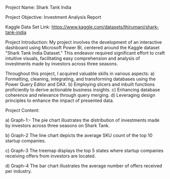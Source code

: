 Project Name: Shark Tank India

Project Objective: Investment Analysis Report

Kaggle Data Set Link: https://www.kaggle.com/datasets/thirumani/shark-tank-india

Project Introduction:
My project involves the development of an interactive dashboard using Microsoft Power BI, centered around the Kaggle dataset "Shark Tank India Dataset." This endeavor required significant effort to craft intuitive visuals, facilitating easy comprehension and analysis of investments made by investors across three seasons.

Throughout this project, I acquired valuable skills in various aspects:
a) Formatting, cleaning, integrating, and transforming databases using the Power Query Editor and DAX.
b) Employing slicers and inbuilt functions proficiently to derive actionable business insights.
c) Enhancing database coherence and relevance through query merging.
d) Leveraging design principles to enhance the impact of presented data.

Project Content:

a) Graph-1:-
   The pie chart illustrates the distribution of investments made by investors across three seasons on Shark Tank.

b) Graph-2 
   The line chart depicts the average SKU count of the top 10 startup companies.
   
c) Graph-3
   The treemap displays the top 5 states where startup companies receiving offers from investors are located.
   
d) Graph-4
   The bar chart illustrates the average number of offers received per industry.

